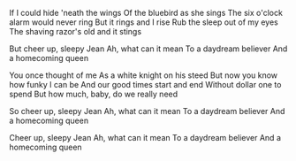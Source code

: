 If I could hide 'neath the wings
Of the bluebird as she sings
The six o'clock alarm would never ring
But it rings and I rise
Rub the sleep out of my eyes
The shaving razor's old and it stings

But cheer up, sleepy Jean
Ah, what can it mean
To a daydream believer 
And a homecoming queen

You once thought of me
As a white knight on his steed
But now you know how funky I can be
And our good times start and end
Without dollar one to spend
But how much, baby, do we really need

So cheer up, sleepy Jean
Ah, what can it mean
To a daydream believer 
And a homecoming queen

Cheer up, sleepy Jean
Ah, what can it mean
To a daydream believer 
And a homecoming queen
